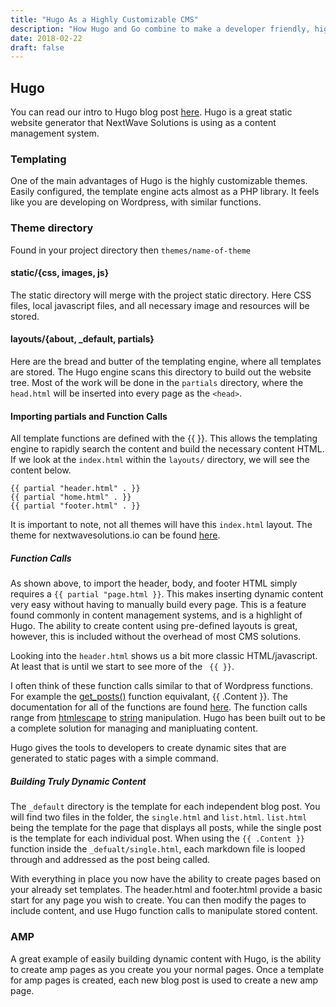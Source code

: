 ```yaml
---
title: "Hugo As a Highly Customizable CMS"
description: "How Hugo and Go combine to make a developer friendly, highly customizable cms, without the need for a database."
date: 2018-02-22
draft: false
---
```

## Hugo
You can read our intro to Hugo blog post [here](https://nextwavesolutions.io/post/hugo). Hugo is a great static website generator that NextWave Solutions is using as a content management system.

### Templating
One of the main advantages of Hugo is the highly customizable themes. Easily configured, the template engine acts almost as a PHP library. It feels like you are developing on Wordpress, with similar functions.

### Theme directory
Found in your project directory then `themes/name-of-theme`


#### static/{css, images, js}
The static directory will merge with the project static directory. Here CSS files, local javascript files, and all necessary image and resources will be stored.

#### layouts/{about, \_default, partials}
Here are the bread and butter of the templating engine, where all templates are stored. The Hugo engine scans this directory to build out the website tree. Most of the work will be done in the `partials` directory, where the `head.html` will be inserted into every page as the `<head>`.

#### Importing partials and Function Calls

All template functions are defined with the {{ }}. This allows the templating engine to rapidly search the content and build the necessary content HTML. If we look at the `index.html` within the `layouts/` directory, we will see the content below.

~~~
{{ partial "header.html" . }}
{{ partial "home.html" . }}
{{ partial "footer.html" . }}
~~~

It is important to note, not all themes will have this `index.html` layout. The theme for nextwavesolutions.io can be found [here](https://themes.gohugo.io/hugo-initio/).

##### Function Calls

As shown above, to import the header, body, and footer HTML simply requires a `{{ partial "page.html }}`. This makes inserting dynamic content very easy without having to manually build every page. This is a feature found commonly in content management systems, and is a highlight of Hugo. The ability to create content using pre-defined layouts is great, however, this is included without the overhead of most CMS solutions.

Looking into the `header.html` shows us a bit more classic HTML/javascript. At least that is until we start to see more of the ` {{ }}`.

I often think of these function calls similar to that of Wordpress functions. For example the [get_posts()](https://developer.wordpress.org/reference/functions/get_post/) function equivalant, {{ .Content }}. The documentation for all of the functions are found [here](https://gohugo.io/documentation/). The function calls range from [htmlescape](https://gohugo.io/functions/htmlescape/) to [string](https://gohugo.io/functions/string/) manipulation. Hugo has been built out to be a complete solution for managing and manipluating content.

Hugo gives the tools to developers to create dynamic sites that are generated to static pages with a simple command.

##### Building Truly Dynamic Content

The `_default` directory is the template for each independent blog post. You will find two files in the folder, the `single.html` and `list.html`. `list.html` being the template for the page that displays all posts, while the single post is the template for each individual post. When using the  `{{ .Content }}` function inside the `_defualt/single.html`, each markdown file is looped through and addressed as the post being called.

With everything in place you now have the ability to create pages based on your already set templates. The header.html and footer.html provide a basic start for any page you wish to create. You can then modify the pages to include content, and use Hugo function calls to manipulate stored content.

### AMP 
A great example of easily building dynamic content with Hugo, is the ability to create amp pages as you create you your normal pages. Once a template for amp pages is created, each new blog post is used to create a new amp page.


